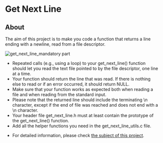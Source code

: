 # Get Next Line

## About
The aim of this project is to make you code a function that returns a line ending with a newline, read from a file descriptor.

![get_next_line_mandatory part](https://github.com/BurcuBulakBozkurt/get_next_line_42/assets/122625978/22ea3c69-77ef-42c2-8c20-4622b849a30e)
                       
* Repeated calls (e.g., using a loop) to your get_next_line() function should let
you read the text file pointed to by the file descriptor, one line at a time.
* Your function should return the line that was read.
If there is nothing else to read or if an error occurred, it should return NULL.
* Make sure that your function works as expected both when reading a file and when
reading from the standard input.
* Please note that the returned line should include the terminating \n character,
except if the end of file was reached and does not end with a \n character.
* Your header file get_next_line.h must at least contain the prototype of the
get_next_line() function.
* Add all the helper functions you need in the get_next_line_utils.c file.

- For detailed information, please check [the subject of this project](https://github.com/BurcuBulakBozkurt/ft_printf_42/blob/main/Prinft_subject.pdf).

